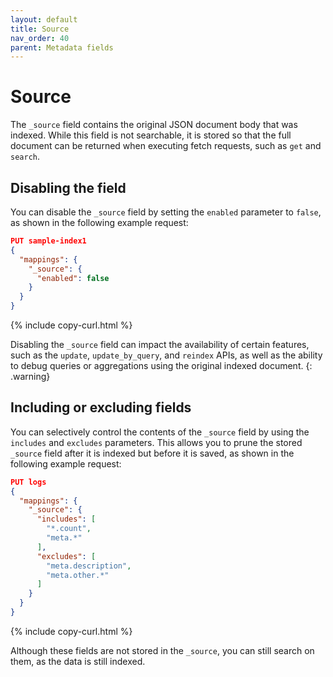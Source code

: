 ```yaml
---
layout: default
title: Source
nav_order: 40
parent: Metadata fields
---
```


# Source

The `_source` field contains the original JSON document body that was indexed. While this field is not searchable, it is stored so that the full document can be returned when executing fetch requests, such as `get` and `search`.

## Disabling the field

You can disable the `_source` field by setting the `enabled` parameter to `false`, as shown in the following example request:

```json
PUT sample-index1
{
  "mappings": {
    "_source": {
      "enabled": false
    }
  }
}
```
{% include copy-curl.html %}

Disabling the `_source` field can impact the availability of certain features, such as the `update`, `update_by_query`, and `reindex` APIs, as well as the ability to debug queries or aggregations using the original indexed document.
{: .warning}

## Including or excluding fields

You can selectively control the contents of the `_source` field by using the `includes` and `excludes` parameters. This allows you to prune the stored `_source` field after it is indexed but before it is saved, as shown in the following example request:

```json
PUT logs
{
  "mappings": {
    "_source": {
      "includes": [
        "*.count",
        "meta.*"
      ],
      "excludes": [
        "meta.description",
        "meta.other.*"
      ]
    }
  }
}
```
{% include copy-curl.html %}

Although these fields are not stored in the `_source`, you can still search on them, as the data is still indexed.
